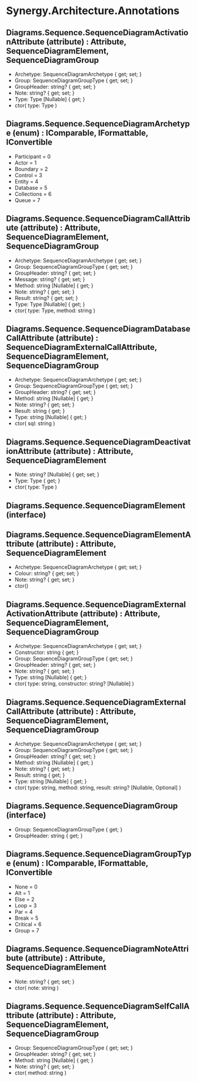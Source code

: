 ﻿# Synergy.Architecture.Annotations

## Diagrams.Sequence.SequenceDiagramActivationAttribute (attribute) : Attribute, SequenceDiagramElement, SequenceDiagramGroup
 - Archetype: SequenceDiagramArchetype { get; set; }
 - Group: SequenceDiagramGroupType { get; set; }
 - GroupHeader: string? { get; set; }
 - Note: string? { get; set; }
 - Type: Type [Nullable] { get; }
 - ctor(
     type: Type
   )

## Diagrams.Sequence.SequenceDiagramArchetype (enum) : IComparable, IFormattable, IConvertible
 - Participant = 0
 - Actor = 1
 - Boundary = 2
 - Control = 3
 - Entity = 4
 - Database = 5
 - Collections = 6
 - Queue = 7

## Diagrams.Sequence.SequenceDiagramCallAttribute (attribute) : Attribute, SequenceDiagramElement, SequenceDiagramGroup
 - Archetype: SequenceDiagramArchetype { get; set; }
 - Group: SequenceDiagramGroupType { get; set; }
 - GroupHeader: string? { get; set; }
 - Message: string? { get; set; }
 - Method: string [Nullable] { get; }
 - Note: string? { get; set; }
 - Result: string? { get; set; }
 - Type: Type [Nullable] { get; }
 - ctor(
     type: Type,
     method: string
   )

## Diagrams.Sequence.SequenceDiagramDatabaseCallAttribute (attribute) : SequenceDiagramExternalCallAttribute, SequenceDiagramElement, SequenceDiagramGroup
 - Archetype: SequenceDiagramArchetype { get; set; }
 - Group: SequenceDiagramGroupType { get; set; }
 - GroupHeader: string? { get; set; }
 - Method: string [Nullable] { get; }
 - Note: string? { get; set; }
 - Result: string { get; }
 - Type: string [Nullable] { get; }
 - ctor(
     sql: string
   )

## Diagrams.Sequence.SequenceDiagramDeactivationAttribute (attribute) : Attribute, SequenceDiagramElement
 - Note: string? [Nullable] { get; set; }
 - Type: Type { get; }
 - ctor(
     type: Type
   )

## Diagrams.Sequence.SequenceDiagramElement (interface)

## Diagrams.Sequence.SequenceDiagramElementAttribute (attribute) : Attribute, SequenceDiagramElement
 - Archetype: SequenceDiagramArchetype { get; set; }
 - Colour: string? { get; set; }
 - Note: string? { get; set; }
 - ctor()

## Diagrams.Sequence.SequenceDiagramExternalActivationAttribute (attribute) : Attribute, SequenceDiagramElement, SequenceDiagramGroup
 - Archetype: SequenceDiagramArchetype { get; set; }
 - Constructor: string { get; }
 - Group: SequenceDiagramGroupType { get; set; }
 - GroupHeader: string? { get; set; }
 - Note: string? { get; set; }
 - Type: string [Nullable] { get; }
 - ctor(
     type: string,
     constructor: string? [Nullable]
   )

## Diagrams.Sequence.SequenceDiagramExternalCallAttribute (attribute) : Attribute, SequenceDiagramElement, SequenceDiagramGroup
 - Archetype: SequenceDiagramArchetype { get; set; }
 - Group: SequenceDiagramGroupType { get; set; }
 - GroupHeader: string? { get; set; }
 - Method: string [Nullable] { get; }
 - Note: string? { get; set; }
 - Result: string { get; }
 - Type: string [Nullable] { get; }
 - ctor(
     type: string,
     method: string,
     result: string? [Nullable, Optional]
   )

## Diagrams.Sequence.SequenceDiagramGroup (interface)
 - Group: SequenceDiagramGroupType { get; }
 - GroupHeader: string { get; }

## Diagrams.Sequence.SequenceDiagramGroupType (enum) : IComparable, IFormattable, IConvertible
 - None = 0
 - Alt = 1
 - Else = 2
 - Loop = 3
 - Par = 4
 - Break = 5
 - Critical = 6
 - Group = 7

## Diagrams.Sequence.SequenceDiagramNoteAttribute (attribute) : Attribute, SequenceDiagramElement
 - Note: string? { get; set; }
 - ctor(
     note: string
   )

## Diagrams.Sequence.SequenceDiagramSelfCallAttribute (attribute) : Attribute, SequenceDiagramElement, SequenceDiagramGroup
 - Group: SequenceDiagramGroupType { get; set; }
 - GroupHeader: string? { get; set; }
 - Method: string [Nullable] { get; }
 - Note: string? { get; set; }
 - ctor(
     method: string
   )

